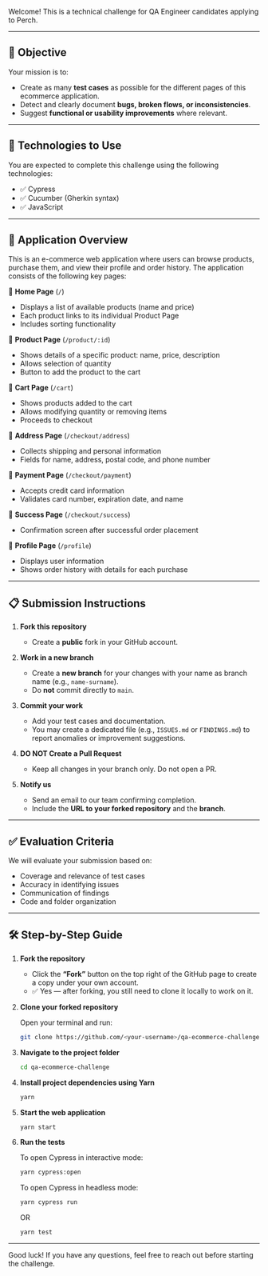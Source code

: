 Welcome! This is a technical challenge for QA Engineer candidates applying to Perch.

---

## 🎯 Objective

Your mission is to:

- Create as many **test cases** as possible for the different pages of this ecommerce application.
- Detect and clearly document **bugs, broken flows, or inconsistencies**.
- Suggest **functional or usability improvements** where relevant.

---

## 🧰 Technologies to Use

You are expected to complete this challenge using the following technologies:

- ✅ Cypress  
- ✅ Cucumber (Gherkin syntax)  
- ✅ JavaScript

---

## 🛒 Application Overview

This is an e-commerce web application where users can browse products, purchase them, and view their profile and order history. The application consists of the following key pages:

🔹 **Home Page** (`/`)  
- Displays a list of available products (name and price)  
- Each product links to its individual Product Page  
- Includes sorting functionality  

🔹 **Product Page** (`/product/:id`)  
- Shows details of a specific product: name, price, description  
- Allows selection of quantity  
- Button to add the product to the cart  

🔹 **Cart Page** (`/cart`)  
- Shows products added to the cart  
- Allows modifying quantity or removing items  
- Proceeds to checkout  

🔹 **Address Page** (`/checkout/address`)  
- Collects shipping and personal information  
- Fields for name, address, postal code, and phone number  

🔹 **Payment Page** (`/checkout/payment`)  
- Accepts credit card information  
- Validates card number, expiration date, and name  

🔹 **Success Page** (`/checkout/success`)  
- Confirmation screen after successful order placement  

🔹 **Profile Page** (`/profile`)  
- Displays user information  
- Shows order history with details for each purchase  

---

## 📋 Submission Instructions

1. **Fork this repository**
   - Create a **public** fork in your GitHub account.

2. **Work in a new branch**
   - Create a **new branch** for your changes with your name as branch name (e.g., `name-surname`).
   - Do **not** commit directly to `main`.

3. **Commit your work**
   - Add your test cases and documentation.
   - You may create a dedicated file (e.g., `ISSUES.md` or `FINDINGS.md`) to report anomalies or improvement suggestions.

4. **DO NOT Create a Pull Request**
   - Keep all changes in your branch only. Do not open a PR.

5. **Notify us**
   - Send an email to our team confirming completion.
   - Include the **URL to your forked repository** and the **branch**.

---

## ✅ Evaluation Criteria

We will evaluate your submission based on:

- Coverage and relevance of test cases
- Accuracy in identifying issues
- Communication of findings
- Code and folder organization

---

## 🛠️ Step-by-Step Guide

1. **Fork the repository**

   - Click the **“Fork”** button on the top right of the GitHub page to create a copy under your own account.
   - ✅ Yes — after forking, you still need to clone it locally to work on it.

2. **Clone your forked repository**

   Open your terminal and run:

   ```bash
   git clone https://github.com/<your-username>/qa-ecommerce-challenge.git
   ```


3. **Navigate to the project folder**

   ```bash
   cd qa-ecommerce-challenge
   ```

4. **Install project dependencies using Yarn**

   ```bash
   yarn
   ```

5. **Start the web application**

   ```bash
   yarn start
   ```

6. **Run the tests**
  
   To open Cypress in interactive mode:
   
   ```bash
   yarn cypress:open
    ```

   To open Cypress in headless mode:

    ```bash
   yarn cypress run
    ```
    
   OR
   
    ```bash
   yarn test
    ```
---
Good luck! If you have any questions, feel free to reach out before starting the challenge.
